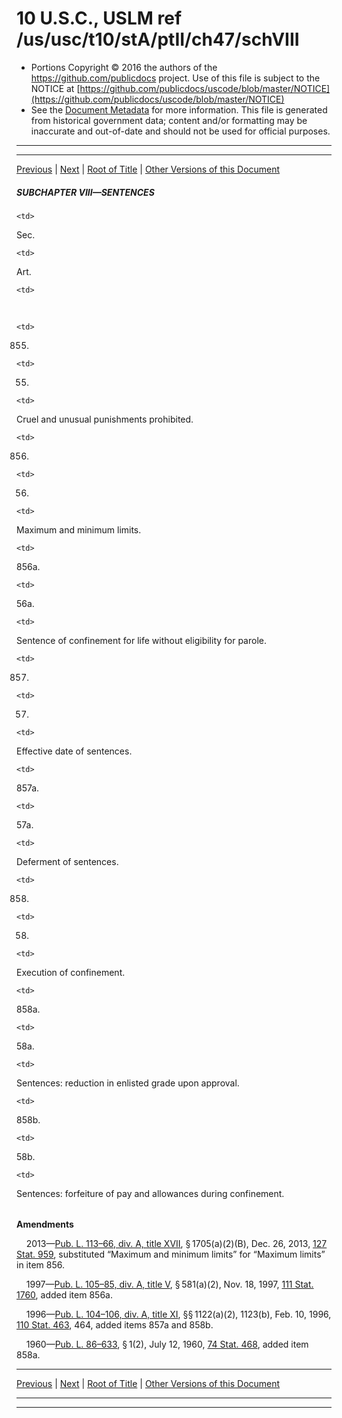 ---
---

# 10 U.S.C., USLM ref /us/usc/t10/stA/ptII/ch47/schVIII

* Portions Copyright © 2016 the authors of the https://github.com/publicdocs project.
  Use of this file is subject to the NOTICE at [https://github.com/publicdocs/uscode/blob/master/NOTICE](https://github.com/publicdocs/uscode/blob/master/NOTICE)
* See the [Document Metadata](././../../../../../../..//README.md) for more information.
  This file is generated from historical government data; content and/or formatting may be inaccurate and out-of-date and should not be used for official purposes.

----------
----------

[Previous](./../../../../../../..//us/usc/t10/stA/ptII/ch47/schVII/m__us_usc_t10_s854.md) | [Next](./../../../../../../..//us/usc/t10/stA/ptII/ch47/schVIII/m__us_usc_t10_s855.md) | [Root of Title](./../../../../../../../) | [Other Versions of this Document](https://publicdocs.github.io/go/links?ns=uslm&ref=%2Fus%2Fusc%2Ft10%2FstA%2FptII%2Fch47%2FschVIII)

##### SUBCHAPTER VIII—SENTENCES

<table>

  <tr>

    <td> 

Sec.  </td>

    <td> 

Art.  </td>

    <td> 

   </td>

  </tr>

  <tr>

    <td> 

855.  </td>

    <td> 

55.  </td>

    <td> 

Cruel and unusual punishments prohibited.  </td>

  </tr>

  <tr>

    <td> 

856.  </td>

    <td> 

56.  </td>

    <td> 

Maximum and minimum limits.  </td>

  </tr>

  <tr>

    <td> 

856a.  </td>

    <td> 

56a.  </td>

    <td> 

Sentence of confinement for life without eligibility for parole.  </td>

  </tr>

  <tr>

    <td> 

857.  </td>

    <td> 

57.  </td>

    <td> 

Effective date of sentences.  </td>

  </tr>

  <tr>

    <td> 

857a.  </td>

    <td> 

57a.  </td>

    <td> 

Deferment of sentences.  </td>

  </tr>

  <tr>

    <td> 

858.  </td>

    <td> 

58.  </td>

    <td> 

Execution of confinement.  </td>

  </tr>

  <tr>

    <td> 

858a.  </td>

    <td> 

58a.  </td>

    <td> 

Sentences: reduction in enlisted grade upon approval.  </td>

  </tr>

  <tr>

    <td> 

858b.  </td>

    <td> 

58b.  </td>

    <td> 

Sentences: forfeiture of pay and allowances during confinement.  </td>

  </tr>

</table>

 __Amendments__ 

    2013—[Pub. L. 113–66, div. A, title XVII][/us/pl/113/66/dA/tXVII], § 1705(a)(2)(B), Dec. 26, 2013, [127 Stat. 959][/us/stat/127/959], substituted “Maximum and minimum limits” for “Maximum limits” in item 856.

    1997—[Pub. L. 105–85, div. A, title V][/us/pl/105/85/dA/tV], § 581(a)(2), Nov. 18, 1997, [111 Stat. 1760][/us/stat/111/1760], added item 856a.

    1996—[Pub. L. 104–106, div. A, title XI][/us/pl/104/106/dA/tXI], §§ 1122(a)(2), 1123(b), Feb. 10, 1996, [110 Stat. 463][/us/stat/110/463], 464, added items 857a and 858b.

    1960—[Pub. L. 86–633][/us/pl/86/633], § 1(2), July 12, 1960, [74 Stat. 468][/us/stat/74/468], added item 858a.

----------

[Previous](./../../../../../../..//us/usc/t10/stA/ptII/ch47/schVII/m__us_usc_t10_s854.md) | [Next](./../../../../../../..//us/usc/t10/stA/ptII/ch47/schVIII/m__us_usc_t10_s855.md) | [Root of Title](./../../../../../../../) | [Other Versions of this Document](https://publicdocs.github.io/go/links?ns=uslm&ref=%2Fus%2Fusc%2Ft10%2FstA%2FptII%2Fch47%2FschVIII)

----------
----------

[/us/pl/113/66/dA/tXVII]: https://publicdocs.github.io/go/links?ns=uslm&ref=%2Fus%2Fpl%2F113%2F66%2FdA%2FtXVII
[/us/stat/127/959]: https://publicdocs.github.io/go/links?ns=uslm&ref=%2Fus%2Fstat%2F127%2F959
[/us/pl/105/85/dA/tV]: https://publicdocs.github.io/go/links?ns=uslm&ref=%2Fus%2Fpl%2F105%2F85%2FdA%2FtV
[/us/stat/111/1760]: https://publicdocs.github.io/go/links?ns=uslm&ref=%2Fus%2Fstat%2F111%2F1760
[/us/pl/104/106/dA/tXI]: https://publicdocs.github.io/go/links?ns=uslm&ref=%2Fus%2Fpl%2F104%2F106%2FdA%2FtXI
[/us/stat/110/463]: https://publicdocs.github.io/go/links?ns=uslm&ref=%2Fus%2Fstat%2F110%2F463
[/us/pl/86/633]: https://publicdocs.github.io/go/links?ns=uslm&ref=%2Fus%2Fpl%2F86%2F633
[/us/stat/74/468]: https://publicdocs.github.io/go/links?ns=uslm&ref=%2Fus%2Fstat%2F74%2F468


